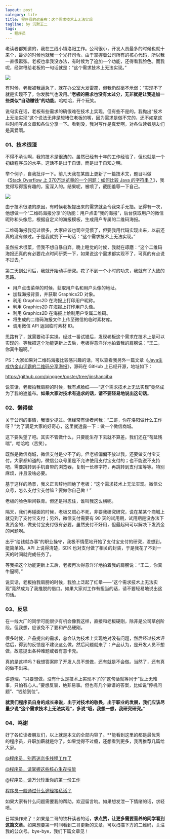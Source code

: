 ```yaml
---
layout: post
category: life
title: 程序员的遮羞布：这个需求技术上无法实现
tagline: by 沉默王二
tags: 
  - 程序员
---
```


老读者都知道的，我在三线小镇洛阳工作。公司很小，开发人员最多的时候也就十来个，最少的时候也就我一个光杆司令。由于掌握着公司所有的核心代码，所以我一直很嚣张。老板也拿我没办法，有时候为了追加一个功能，还得看我脸色。而我呢，经常甩给老板的一句话就是：“这个需求技术上无法实现。”



<!--more-->

![](http://www.itwanger.com/assets/images/2019/12/programmer-jishu-wufa-shixian-1.png)

有时候，老板被我逼急了，就在办公室大发雷霆，但我仍然毫不示弱：“实现不了就是实现不了，你发脾气也没用。”**老板的需求也没有太过分，无非就是让我追加一些类似“自动赚钱”的功能**。哈哈哈，开个玩笑。

说句实在话，老板有些需求的确很难在技术上实现，但有些不是的。我抛出“技术上无法实现”这个说法无非是想堵住老板的嘴，因为需求是做不完的，还不如拿这些时间写点文章和各位分享一下。看到没，我对写作是真爱啊，对各位读者朋友们是真爱啊。

### 01、技术很渣

不得不承认啊，我的技术是很渣的。虽然已经有十年的工作经验了，但也就是一个初级程序员的水平。这话不是出于自谦，而是出于自知之明。

举个例子，自我批评一下。前几天我在某园上更新了一篇技术文，题目叫做《[Stack Overflow 上 370万浏览量的一个问题：如何比较 Java 的字符串？](https://mp.weixin.qq.com/s/WyrRCUlelzOxyfVBrxAGUg)》，我觉得写得蛮有趣的，蛮深入的。结果呢，被喷了，截图羞辱一下自己。

![](http://www.itwanger.com/assets/images/2019/12/programmer-jishu-wufa-shixian-2.png)

由于技术很渣的原因，有时候老板提出来的需求就会令我束手无措。记得有一次，他想做一个“二维码海报分享”的功能：用户点击“我的海报”，后台获取用户的微信昵称和头像后，根据自定义的海报模板，生成用户专属的二维码海报。

二维码海报我见过很多，大家应该也司空见惯了，但要我用代码实现出来，以前还真的没有做过。于是我就扔下一句话：“这个需求技术上无法实现。”

虽然技术很菜，但我不想自暴自弃。晚上睡觉的时候，我就在琢磨：“这个二维码海报还真的有必要花点时间研究一下，如果说这个需求都实现不了，可真的有点说不过去。”

第二天到公司后，我就开始动手研究。花了不到一个小时的功夫，我就有了大致的思路。

- 用户点击菜单的时候，获取用户名和用户头像的地址。
- 加载海报背景，并获取 Graphics2D 对象。
- 利用 Graphics2D 在海报上打印用户昵称。
- 利用 Graphics2D 在海报上打印用户头像。
- 利用 Graphics2D 在海报上绘制用户专属二维码。
- 将生成的二维码海报文件上传至微信的临时素材库。
- 调用微信 API 返回临时素材 ID。

思路有了，就需要动手实操。经过一番试错后，发现老板这个需求在技术上是可以实现的。等我把这个功能更新上去后，老板得意洋洋地拍着我的肩膀说：“王二，你真牛逼啊。”

PS：大家如果对二维码海报比较感兴趣的话，可以查看我另外一篇文章《[Java生成仿金山词霸的二维码分享海报](https://mp.weixin.qq.com/s/b8AWoKLssuvrmtSSLYz4AA)》，源码在 GitHub 上已经开源，地址如下：

https://github.com/qinggee/poster/tree/jinshanciba

说实话，老板拍我肩膀的时候，我有点脸红——“这个需求技术上无法实现”竟然成为了我的遮羞布。**如果大家对技术有追求的话，请不要轻易地说出这句话**。

### 02、懒得做

关于公司的事情，我很少提过。但经常有读者问我：“二哥，你在洛阳做什么工作呀？”为了满足大家的好奇心，这里就透露一下：做一个微信商城。

这下要失望了吧。其实不管做什么，只要能生存下去就不算差。我们还在“苟延残喘”，哈哈哈（苦笑）。

既然是微信商城，微信支付是少不了的。但老板偏偏不放过我，还要做支付宝支付。大家都知道的，微信公众号里是不允许使用支付宝支付的；也不能说不支持吧，需要跳转到手机自带的浏览器，复制一长串字符，再跳转到支付宝等等。特别麻烦，并且没啥必要。

基于这样的场景，我义正言辞地回绝了老板：“这个需求技术上无法实现。微信公众号，怎么支付宝支付嘛？要做你自己做！”

老板的脸色瞬间铁青。但还是得忍住，谁叫我这么横呢。

隔天，我们再碰面的时候，老板又贼心不死，非要我研究研究，说在某某个商城上就见到了支付宝支付；另外，微信支付需要有 90 天的试用期，试用期是没办法下发资金的，做支付宝支付很有必要，虽然支付不好用，但最起码可以解决下发资金的问题啊。

出于“给钱就办事”的职业操守，我极不情愿地开始了支付宝支付的研究，没想到，挺简单的。API 上说得清楚，SDK 也对支付做了相关的封装，于是我花了不到一天的时间就完成任务了。

等我把这个功能更新上去后，老板再次得意洋洋地拍着我的肩膀说：“王二，你真牛逼啊。”

说实话，老板拍我肩膀的时候，我脸上泛起了红晕——“这个需求技术上无法实现”竟然成为了我推脱的借口。如果大家对工作有担当的话，请不要轻易地说出这句话。

### 03、反思

在一线大厂的同学可能很少有机会像我这样，直接和老板硬刚，除非是公司草创阶段。但我想，应该免不了要和产品硬刚。

很多时候，产品提出的需求，总会认为技术上实现绝对没有问题，然后经过技术评估后，得到的反馈是不建议这么做，然后问题就来了：产品认为，是开发人员不想做，故意提出各种难题或者有意卡壳。

真的是这样吗？我想答案除了开发人员不想做，还有就是不会做。当然了，还有真的做不出来。

讲道理，“只要想做，没有什么是技术上实现不了的”这句话就等同于“世上无难事，只怕有心人。”要想反驳，绝非易事。但也有几个靠谱的答案，比如说“停机问题”、“钱给到位”。

**就我们程序员自身的成长来说，出于对技术的敬畏，出于职业的发展，我们应该尽量少说“这个需求技术上无法实现”，多说“哦，我想一想，我研究研究。”**

### 04、鸣谢

好了各位读者朋友们，以上就是本文的全部内容了。**能看到这里的都是最优秀的程序员，升职加薪就是你了。如果觉得不过瘾，还想看到更多，我再推荐几篇给大家。

[@程序员，别再迷恋多线程工作了](https://mp.weixin.qq.com/s/5BxReAzjZVqPR6ja58X9gQ)

[@程序员，请掌握这些核心生存技能](https://mp.weixin.qq.com/s/LJtNmmu9u1cLDeInK9Vp9w)

[@程序员，请万分珍重你的第一份工作](https://mp.weixin.qq.com/s/3ij724zdz9PaM3fjRBalZQ)

[程序员一般通过什么途径接私活？](https://mp.weixin.qq.com/s/-mUUtMc4u3l5-cig4-ntDA)

如果大家有什么问题需要我的帮助，欢迎留言哟。如果想发泄一下情绪的话，求轻喷。

日常操作来了！如果是二哥的铁杆读者的话，**求点赞，让更多需要营养的同学看到这篇文章**。如果想要第一时间看到二哥更新的文章，可以扫描下方的二维码，关注我的公众号。bye-bye，我们下篇文章见！
















